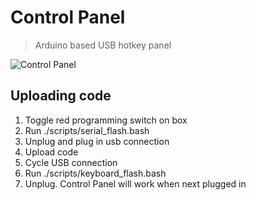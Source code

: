 # Control Panel
> Arduino based USB hotkey panel

![Control Panel](docs/image.jpg)

## Uploading code 

1. Toggle red programming switch on box
2. Run ./scripts/serial_flash.bash
3. Unplug and plug in usb connection
4. Upload code
5. Cycle USB connection
6. Run ./scripts/keyboard_flash.bash
7. Unplug. Control Panel will work when next plugged in
